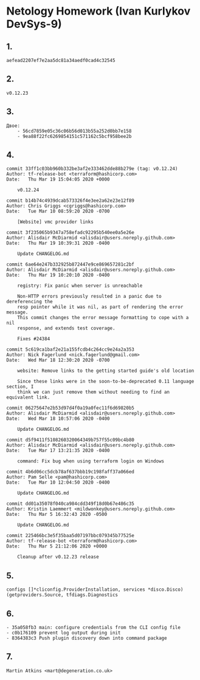 # Netology Homework (Ivan Kurlykov DevSys-9)

## 1.
    aefead2207ef7e2aa5dc81a34aedf0cad4c32545
## 2. 
    v0.12.23
## 3. 
    Двое:
        - 56cd7859e05c36c06b56d013b55a252d0bb7e158
        - 9ea88f22fc6269854151c571162c5bcf958bee2b
## 4. 

    commit 33ff1c03bb960b332be3af2e333462dde88b279e (tag: v0.12.24)
    Author: tf-release-bot <terraform@hashicorp.com>
    Date:   Thu Mar 19 15:04:05 2020 +0000
    
        v0.12.24
    
    commit b14b74c4939dcab573326f4e3ee2a62e23e12f89
    Author: Chris Griggs <cgriggs@hashicorp.com>
    Date:   Tue Mar 10 08:59:20 2020 -0700
    
        [Website] vmc provider links
    
    commit 3f235065b9347a758efadc92295b540ee0a5e26e
    Author: Alisdair McDiarmid <alisdair@users.noreply.github.com>
    Date:   Thu Mar 19 10:39:31 2020 -0400
    
        Update CHANGELOG.md
    
    commit 6ae64e247b332925b872447e9ce869657281c2bf
    Author: Alisdair McDiarmid <alisdair@users.noreply.github.com>
    Date:   Thu Mar 19 10:20:10 2020 -0400
    
        registry: Fix panic when server is unreachable
    
        Non-HTTP errors previously resulted in a panic due to dereferencing the
        resp pointer while it was nil, as part of rendering the error message.
        This commit changes the error message formatting to cope with a nil
        response, and extends test coverage.
    
        Fixes #24384
    
    commit 5c619ca1baf2e21a155fcdb4c264cc9e24a2a353
    Author: Nick Fagerlund <nick.fagerlund@gmail.com>
    Date:   Wed Mar 18 12:30:20 2020 -0700
    
        website: Remove links to the getting started guide's old location
    
        Since these links were in the soon-to-be-deprecated 0.11 language section, I
        think we can just remove them without needing to find an equivalent link.
    
    commit 06275647e2b53d97d4f0a19a0fec11f6d69820b5
    Author: Alisdair McDiarmid <alisdair@users.noreply.github.com>
    Date:   Wed Mar 18 10:57:06 2020 -0400
    
        Update CHANGELOG.md
    
    commit d5f9411f5108260320064349b757f55c09bc4b80
    Author: Alisdair McDiarmid <alisdair@users.noreply.github.com>
    Date:   Tue Mar 17 13:21:35 2020 -0400
    
        command: Fix bug when using terraform login on Windows
    
    commit 4b6d06cc5dcb78af637bbb19c198faff37a066ed
    Author: Pam Selle <pam@hashicorp.com>
    Date:   Tue Mar 10 12:04:50 2020 -0400
    
        Update CHANGELOG.md
    
    commit dd01a35078f040ca984cdd349f18d0b67e486c35
    Author: Kristin Laemmert <mildwonkey@users.noreply.github.com>
    Date:   Thu Mar 5 16:32:43 2020 -0500
    
        Update CHANGELOG.md
    
    commit 225466bc3e5f35baa5d07197bbc079345b77525e
    Author: tf-release-bot <terraform@hashicorp.com>
    Date:   Thu Mar 5 21:12:06 2020 +0000
    
        Cleanup after v0.12.23 release

## 5. 
    configs []*cliconfig.ProviderInstallation, services *disco.Disco) (getproviders.Source, tfdiags.Diagnostics
## 6. 

    - 35a058fb3 main: configure credentials from the CLI config file
    - c0b176109 prevent log output during init
    - 8364383c3 Push plugin discovery down into command package

## 7.  
    Martin Atkins <mart@degeneration.co.uk>
